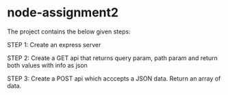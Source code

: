 # node-assignment2

The project contains the below given steps:

STEP 1: Create an express server

STEP 2: Create a GET api that returns query param, path param and return both values with info as json

STEP 3: Create a POST api which acccepts a JSON data. Return an array of data.

